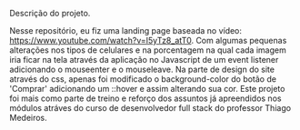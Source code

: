 Descrição do projeto.

Nesse repositório, eu fiz uma landing page baseada no vídeo: https://www.youtube.com/watch?v=I5yTz8_atT0. Com algumas pequenas alterações nos tipos de celulares
e na porcentagem na qual cada imagem iria ficar na tela através da aplicação no Javascript de um event listener adicionando o mouseenter e o mouseleave. Na parte
de design do site através do css, apenas foi modificado o background-color do botão de 'Comprar' adicionando um ::hover e assim alterando sua cor. Este projeto foi
mais como parte de treino e reforço dos assuntos já apreendidos nos módulos atráves do curso de desenvolvedor full stack do professor Thiago Medeiros.
